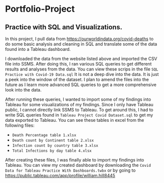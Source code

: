 # Portfolio-Project
## Practice with SQL and Visualizations.
In this project, I pull data from https://ourworldindata.org/covid-deaths to do some basic analysis and cleaning in SQL and translate some of the data found into a Tableau dashboard.

I downloaded the data from the website listed above and imported the CSV file into SSMS. After doing this, I ran various SQL queries to get different results and analyses from the data. You can view these scrips in the file `SQL Practice with Covid-19 Data.sql` It is not a deep dive into the data. It is just a peek into the window of the dataset. I plan to amend the files into the future as I learn more advanced SQL queries to get a more comprehensive look into the data.

After running these queries, I wanted to import some of my findings into Tableau for some visualizations of my findings. Since I only have Tableau public, I cannot directly link SSMS to Tableau. To get around this, I had to write SQL queries found in `Tableau Project Covid Dataset.sql` to get my data exported to Tableau. You can see these tables in excel from the following files:

* `Death Percentage table 1.xlsx`
* `Death count by Continent table 2.xlsx`
* `Infection count by country table 3.xlsx`
* `Total Infections by day table 4.xlsx`

After creating these files, I was finally able to import my findings into Tableau. You can view my created dashboard by downloading the `Covid Data for Tableau Practice With Dashboards.twbx` or by going to https://public.tableau.com/app/profile/william.hill8445
